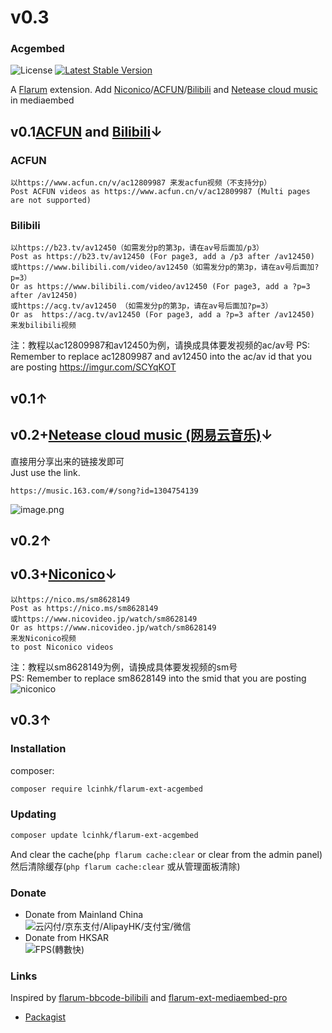 # v0.3
### Acgembed

![License](https://img.shields.io/badge/license-MIT-blue.svg) [![Latest Stable Version](https://img.shields.io/packagist/v/lcinhk/flarum-ext-acgembed.svg)](https://packagist.org/packages/lcinhk/flarum-ext-acgembed)

A [Flarum](http://flarum.org) extension. Add [Niconico](https://www.nicovideo.jp)/[ACFUN](https://www.acfun.cn)/[Bilibili](https://www.bilibili.com) and [Netease cloud music](https://music.163.com) in mediaembed
## v0.1[ACFUN](https://www.acfun.cn) and [Bilibili](https://www.bilibili.com)↓
### ACFUN
```
以https://www.acfun.cn/v/ac12809987 来发acfun视频（不支持分p）
Post ACFUN videos as https://www.acfun.cn/v/ac12809987 (Multi pages are not supported)
```
### Bilibili
```
以https://b23.tv/av12450（如需发分p的第3p，请在av号后面加/p3）
Post as https://b23.tv/av12450 (For page3, add a /p3 after /av12450)
或https://www.bilibili.com/video/av12450（如需发分p的第3p，请在av号后面加?p=3）
Or as https://www.bilibili.com/video/av12450 (For page3, add a ?p=3 after /av12450)
或https://acg.tv/av12450 （如需发分p的第3p，请在av号后面加?p=3）
Or as  https://acg.tv/av12450 (For page3, add a ?p=3 after /av12450)
来发bilibili视频
```
注：教程以ac12809987和av12450为例，请换成具体要发视频的ac/av号
PS: Remember to replace ac12809987 and av12450 into the ac/av id that you are posting
https://imgur.com/SCYqKOT

## v0.1↑
## v0.2+[Netease cloud music (网易云音乐)](https://music.163.com)↓
直接用分享出来的链接发即可  
Just use the link.
```
https://music.163.com/#/song?id=1304754139
```
![image.png](https://i.loli.net/2020/02/23/OebL9lnymQJjqGg.png)

## v0.2↑
## v0.3+[Niconico](https://www.nicovideo.jp)↓ 
```
以https://nico.ms/sm8628149
Post as https://nico.ms/sm8628149
或https://www.nicovideo.jp/watch/sm8628149
Or as https://www.nicovideo.jp/watch/sm8628149
来发Niconico视频
to post Niconico videos
```
注：教程以sm8628149为例，请换成具体要发视频的sm号  
PS: Remember to replace sm8628149 into the smid that you are posting
![niconico](https://i.loli.net/2020/03/07/TidMqfQLxIDGA7S.png)  

## v0.3↑ 
 
### Installation
composer:

```sh
composer require lcinhk/flarum-ext-acgembed
```

### Updating
```sh
composer update lcinhk/flarum-ext-acgembed
```
And clear the cache(`php flarum cache:clear` or clear from the admin panel)
然后清除缓存(`php flarum cache:clear` 或从管理面板清除)
### Donate
- Donate from Mainland China  
![云闪付/京东支付/AlipayHK/支付宝/微信](https://i.loli.net/2020/02/16/psaBu6RIWlfLvY7.png)
- Donate from HKSAR  
![FPS(轉數快)](https://i.loli.net/2020/02/24/TrR8ZY2VsthAmUl.png)
### Links
Inspired by [flarum-bbcode-bilibili](https://github.com/pluveto/flarum-bbcode-bilibili) and [flarum-ext-mediaembed-pro](https://github.com/FlarumChina/flarum-ext-mediaembed-pro)
- [Packagist](https://packagist.org/packages/lcinhk/flarum-ext-acgembed)
